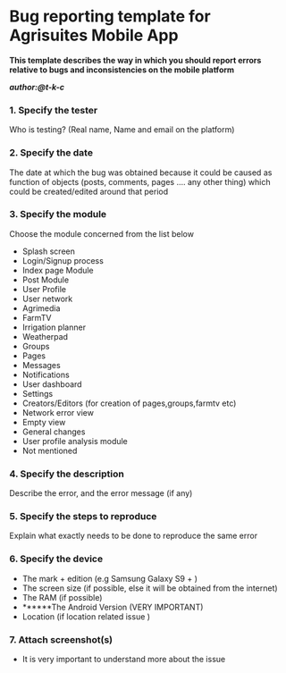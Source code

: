 # Bug reporting template for Agrisuites Mobile App

**This template describes the way in which you should report errors relative to bugs and inconsistencies on the mobile platform**

**_author:@t-k-c_**


### 1. Specify the tester

Who is testing? (Real name, Name and email on the platform)

### 2. Specify the date

The date at which the bug was obtained because it could be caused as function of objects (posts, comments, pages .... any other thing) which could be created/edited around that period

### 3. Specify the module

Choose the module concerned from the list below

- Splash screen
- Login/Signup process
- Index page Module
- Post Module
- User Profile
- User network
- Agrimedia
- FarmTV
- Irrigation planner
- Weatherpad
- Groups
- Pages
- Messages
- Notifications
- User dashboard
- Settings
- Creators/Editors (for creation of pages,groups,farmtv etc)
- Network error view
- Empty view
- General changes
- User profile analysis module
- Not mentioned

### 4. Specify the description
Describe the error, and the error message (if any)

### 5. Specify the steps to reproduce

Explain what exactly needs to be done to reproduce the same error

### 6. Specify the device 

- The mark + edition (e.g Samsung Galaxy S9 + )
- The screen size (if possible, else it will be obtained from the internet)
- The RAM (if possible)
- ******The Android Version (VERY IMPORTANT)
- Location (if location related issue )


### 7. Attach screenshot(s)

- It is very important to understand more about the issue